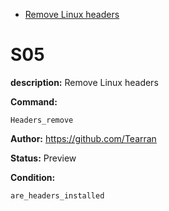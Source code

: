 - [Remove Linux headers](#s05)

# S05

**description:** Remove Linux headers

**Command:** 
~~~
Headers_remove
~~~

**Author:** https://github.com/Tearran

**Status:** Preview

**Condition:**
~~~
are_headers_installed
~~~

